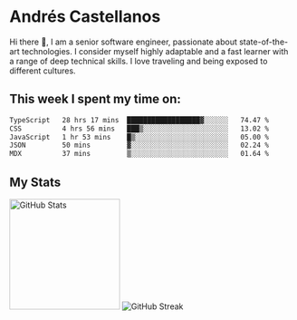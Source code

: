 # Andrés Castellanos

Hi there 👋, I am a senior software engineer, passionate about state-of-the-art technologies. I consider myself highly adaptable and a fast learner with a range of deep technical skills. I love traveling and being exposed to different cultures.

## This week I spent my time on:

<!--START_SECTION:waka-->

```txt
TypeScript   28 hrs 17 mins  ██████████████████▓░░░░░░   74.47 %
CSS          4 hrs 56 mins   ███▒░░░░░░░░░░░░░░░░░░░░░   13.02 %
JavaScript   1 hr 53 mins    █▒░░░░░░░░░░░░░░░░░░░░░░░   05.00 %
JSON         50 mins         ▓░░░░░░░░░░░░░░░░░░░░░░░░   02.24 %
MDX          37 mins         ▒░░░░░░░░░░░░░░░░░░░░░░░░   01.64 %
```

<!--END_SECTION:waka-->

## My Stats

<img height="195" src="https://github-readme-stats.vercel.app/api?username=andrescv&show_icons=true&theme=onedark&hide_border=true&card_width=495" alt="GitHub Stats" />

<img src="https://streak-stats.demolab.com?user=andrescv&theme=one-dark-pro&hide_border=true" alt="GitHub Streak" />
